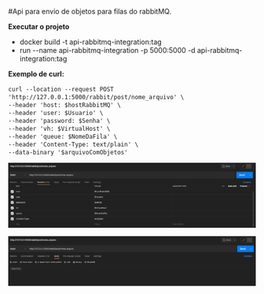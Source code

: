 #Api para envio de objetos para filas do rabbitMQ.



**Executar o projeto**

  - docker build -t api-rabbitmq-integration:tag
  - run --name api-rabbitmq-integration -p 5000:5000 -d api-rabbitmq-integration:tag



**Exemplo de curl:** 
``` 
curl --location --request POST 'http://127.0.0.1:5000/rabbit/post/nome_arquivo' \
--header 'host: $hostRabbitMQ' \
--header 'user: $Usuario' \
--header 'password: $Senha' \
--header 'vh: $VirtualHost' \
--header 'queue: $NomeDaFila' \
--header 'Content-Type: text/plain' \
--data-binary '$arquivoComObjetos' 
```

![Postman print headers](/anexos/postman2.png)

![Postman print body file](/anexos/postman1.png)

